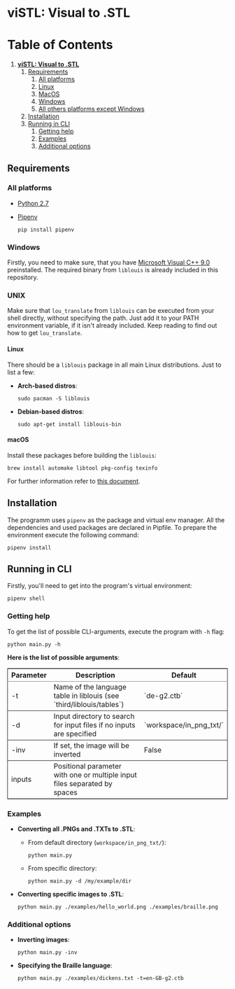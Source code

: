 

# viSTL: Visual to .STL
# Table of Contents

1.  [**viSTL: Visual to .STL**](#orgb4e5bf4)
    1.  [Requirements](#org42d7638)
        1.  [All platforms](#org26ffc1d)
        2.  [Linux](#orgc8752ac)
        3.  [MacOS](#org945c82d)
        4.  [Windows](#orga446c34)
        5.  [All others platforms except Windows](#org4fbcbd7)
    2.  [Installation](#orgd59a21d)
    3.  [Running in CLI](#org4b764a9)
        1.  [Getting help](#org3f1b23c)
        2.  [Examples](#org65e8795)
        3.  [Additional options](#org3fb9a32)

## Requirements

### All platforms

-   [Python 2.7](https://www.python.org/downloads/)
-   [Pipenv](https://github.com/pypa/pipenv)

        pip install pipenv
        
### Windows

Firstly, you need to make sure, that you have [Microsoft Visual C++ 9.0](http://aka.ms/vcpython27) preinstalled. The required binary from `liblouis` is already included in this repository.

### UNIX
Make sure that `lou_translate` from `liblouis` can be executed from your shell directly, without specifying the path. Just add it to your PATH environment variable, if it isn't already included. Keep reading to find out how to get `lou_translate`.

#### Linux

There should be a `liblouis` package in all main Linux distributions. Just to list a few:

-   **Arch-based distros**:

        sudo pacman -S liblouis

-   **Debian-based distros**:

        sudo apt-get install liblouis-bin

#### macOS

Install these packages before building the `liblouis`:

    brew install automake libtool pkg-config texinfo

For further information refer to [this document](https://github.com/liblouis/liblouis/blob/master/HACKING).

## Installation

The programm uses `pipenv` as the package and virtual env manager. All the dependencies and used packages are declared in Pipfile. To prepare the environment execute the following command:

    pipenv install


<a id="org4b764a9"></a>

## Running in CLI

Firstly, you'll need to get into the program's virtual environment:

    pipenv shell


<a id="org3f1b23c"></a>

### Getting help

To get the list of possible CLI-arguments, execute the program with `-h` flag:

    python main.py -h

**Here is the list of possible arguments**:

<table border="2" cellspacing="0" cellpadding="6" rules="groups" frame="hsides">


<colgroup>
<col  class="org-left" />

<col  class="org-left" />

<col  class="org-left" />
</colgroup>
<thead>
<tr>
<th scope="col" class="org-left">Parameter</th>
<th scope="col" class="org-left">Description</th>
<th scope="col" class="org-left">Default</th>
</tr>
</thead>

<tbody>
<tr>
<td class="org-left">-t</td>
<td class="org-left">Name of the language table in liblouis (see `third/liblouis/tables`)</td>
<td class="org-left">`de-g2.ctb`</td>
</tr>
</tbody>

<tbody>
<tr>
<td class="org-left">-d</td>
<td class="org-left">Input directory to search for input files if no inputs are specified</td>
<td class="org-left">`workspace/in_png_txt/`</td>
</tr>
</tbody>

<tbody>
<tr>
<td class="org-left">-inv</td>
<td class="org-left">If set, the image will be inverted</td>
<td class="org-left">False</td>
</tr>
</tbody>

<tbody>
<tr>
<td class="org-left">inputs</td>
<td class="org-left">Positional parameter with one or multiple input files separated by spaces</td>
<td class="org-left">&#xa0;</td>
</tr>
</tbody>
</table>


<a id="org65e8795"></a>

### Examples

-   **Converting all .PNGs and .TXTs to .STL**:
    -   From default directory (`workspace/in_png_txt/`):

            python main.py

    -   From specific directory:

            python main.py -d /my/example/dir

-   **Converting specific images to .STL**:

        python main.py ./examples/hello_world.png ./examples/braille.png


<a id="org3fb9a32"></a>

### Additional options

-   **Inverting images**:

        python main.py -inv

-   **Specifying the Braille language**:

        python main.py ./examples/dickens.txt -t=en-GB-g2.ctb

